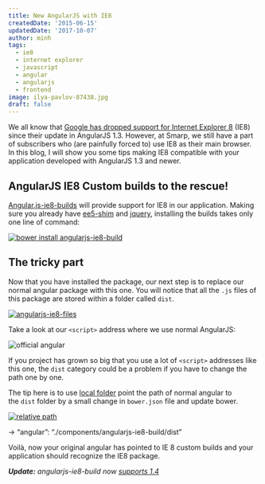 ```yaml
---
title: New AngularJS with IE8
createdDate: '2015-06-15'
updatedDate: '2017-10-07'
author: minh
tags:
  - ie8
  - internet explorer
  - javascript
  - angular
  - angularjs
  - frontend
image: ilya-pavlov-87438.jpg
draft: false
---
```


We all know that [Google has dropped support for Internet Explorer 8](https://docs.angularjs.org/guide/ie) (IE8) since their update in AngularJS 1.3. However, at Smarp, we still have a part of subscribers who (are painfully forced to) use IE8 as their main browser. In this blog, I will show you some tips making IE8 compatible with your application developed with AngularJS 1.3 and newer.

## AngularJS IE8 Custom builds to the rescue!

[Angular.js-ie8-builds](https://github.com/fergaldoyle/angular.js-ie8-builds) will provide support for IE8 in our application. Making sure you already have [ee5-shim](https://github.com/es-shims/es5-shim) and [jquery](http://jquery.com/download/), installing the builds takes only one line of command:

[![bower install angularjs-ie8-build](https://web.archive.org/web/20151025231908im_/http://www.smarpshare.com/wp-content/uploads/2015/06/10000000000001280000001CEEFF1761.png)](http://www.smarpshare.com/wp-content/uploads/2015/06/10000000000001280000001CEEFF1761.png)

## The tricky part

Now that you have installed the package, our next step is to replace our normal angular package with this one. You will notice that all the `.js` files of this package are stored within a folder called `dist`.

[![angularjs-ie8-files](https://web.archive.org/web/20151025231908im_/http://www.smarpshare.com/wp-content/uploads/2015/06/10000000000000C6000000778E5F93CA.png)](http://www.smarpshare.com/wp-content/uploads/2015/06/10000000000000C6000000778E5F93CA.png)

Take a look at our `<script>` address where we use normal AngularJS:

![official angular](https://web.archive.org/web/20151025231908im_/http://www.smarpshare.com/wp-content/uploads/2015/06/1000000000000186000000101B57549A-300x12.png)

If you project has grown so big that you use a lot of `<script>` addresses like this one, the `dist` category could be a problem if you have to change the path one by one.

The tip here is to use [local folder](http://bower.io/docs/api/#install "bower install local folder") point the path of normal angular to the `dist` folder by a small change in `bower.json` file and update bower.

[![relative path](https://web.archive.org/web/20151025231908im_/http://www.smarpshare.com/wp-content/uploads/2015/06/1000000000000086000000117744C784.png)](http://www.smarpshare.com/wp-content/uploads/2015/06/1000000000000086000000117744C784.png)

→ “angular”: “./components/angularjs-ie8-build/dist”

Voilà, now your original angular has pointed to IE 8 custom builds and your application should recognize the IE8 package.

_**Update:** angularjs-ie8-build now [supports 1.4](https://github.com/fergaldoyle/angular.js-ie8-builds/commit/2f482fc3c95764a84d3b624d6faac66a8622e917 "Angular 1.4")_
